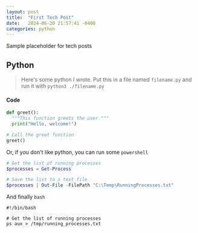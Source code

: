 ```yaml
---
layout: post
title:  "First Tech Post"
date:   2024-06-20 21:57:41 -0400
categories: python
---
```

Sample placeholder for tech posts

## Python
> Here's some python I wrote. Put this in a file named `filename.py` and run it with `python3 ./filename.py`

#### Code
``` python
def greet():
  """This function greets the user."""
  print("Hello, welcome!")

# Call the greet function
greet()
```

Or, if you don't like python, you can run some `powershell`
```powershell
# Get the list of running processes
$processes = Get-Process

# Save the list to a text file
$processes | Out-File -FilePath "C:\Temp\RunningProcesses.txt"
```

And finally `bash`

``` shell
#!/bin/bash

# Get the list of running processes
ps aux > /tmp/running_processes.txt
```